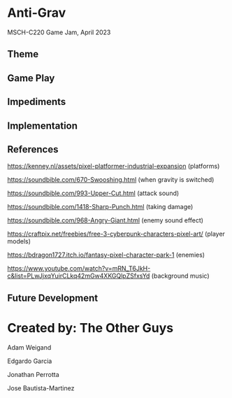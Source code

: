 # Anti-Grav
MSCH-C220 Game Jam, April 2023

## Theme


## Game Play


## Impediments


## Implementation


## References
https://kenney.nl/assets/pixel-platformer-industrial-expansion (platforms)

https://soundbible.com/670-Swooshing.html (when gravity is switched)

https://soundbible.com/993-Upper-Cut.html (attack sound)

https://soundbible.com/1418-Sharp-Punch.html (taking damage)

https://soundbible.com/968-Angry-Giant.html (enemy sound effect)

https://craftpix.net/freebies/free-3-cyberpunk-characters-pixel-art/ (player models)

 https://bdragon1727.itch.io/fantasy-pixel-character-park-1 (enemies)
 
https://www.youtube.com/watch?v=mRN_T6JkH-c&list=PLwJjxqYuirCLkq42mGw4XKGQlpZSfxsYd (background music) 


## Future Development

# Created by: The Other Guys
Adam Weigand

Edgardo Garcia

Jonathan Perrotta

Jose Bautista-Martinez
